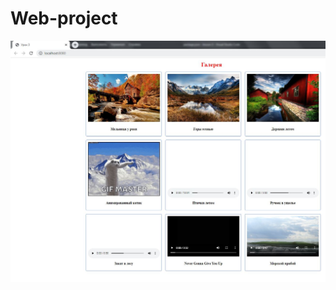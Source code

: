 # Web-project

![This is an image](https://github.com/pinkie-create/Web-project/blob/lesson-3/img.JPG)

